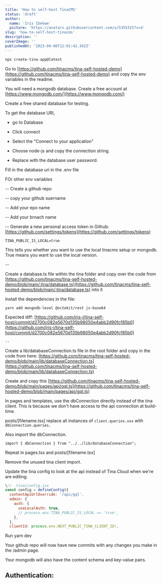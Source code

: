 ```yaml
---
title: 'How to self-host TinaCMS'
status: 'draft'
author:
  name: 'Iris Ibekwe'
  picture: 'https://avatars.githubusercontent.com/u/5355315?v=4'
slug: 'how-to-self-host-tinacms'
description: ''
coverImage: ''
publishedAt: '2023-04-06T12:01:42.342Z'
---
```


```javascript
npx create-tina-app@latest
```

Go to [https://github.com/tinacms/tina-self-hosted-demo](https://github.com/tinacms/tina-self-hosted-demo) and copy the env variables in the readme.

You will need a mongodb database. Create a free account at [https://www.mongodb.com/](https://www.mongodb.com/)

Create a free shared database for testing.

To get the database URI,

- go to Database

- Click connect

- Select the "Connect to your application"

- Choose node-js and copy the connection string.

- Replace with the database user password.

Fill in the database uri in the .env file

FOr other env variables

\-- Create a github repo

\-- copy your github suername

\-- Add your epo name

\-- Add your brnach name

\-- Generate a new personal access token in Github: [https://github.com/settings/tokens](https://github.com/settings/tokens)

```properties
TINA_PUBLIC_IS_LOCAL=true
```

This tells you whether you want to use the local tinacms setup or mongodb. True means you want to use the local version.

\--

Create a database.ts file within the tina folder and copy over the code from [https://github.com/tinacms/tina-self-hosted-demo/blob/main/.tina/database.ts](https://github.com/tinacms/tina-self-hosted-demo/blob/main/.tina/database.ts) into it

Install the dependencies in the file:

`yarn add mongodb-level @octokit/rest js-base64`

Expected diff: [https://github.com/iris-i/tina-self-host/commit/d2700c082e5670d135b98050e4abb2d90fcf85b0](https://github.com/iris-i/tina-self-host/commit/d2700c082e5670d135b98050e4abb2d90fcf85b0)

`-- `



Create a lib/databaseConnection.ts file in the root folder and copy in the code from here: [https://github.com/tinacms/tina-self-hosted-demo/blob/main/lib/databaseConnection.ts](https://github.com/tinacms/tina-self-hosted-demo/blob/main/lib/databaseConnection.ts)

Create and copy this [https://github.com/tinacms/tina-self-hosted-demo/blob/main/pages/api/gql.ts](https://github.com/tinacms/tina-self-hosted-demo/blob/main/pages/api/gql.ts)

In pages and templates, use the dbConnection directly instead of the tina client. This is because we don't have access to the api connection at build-time.

posts/[filename.tsx] replace all instances of `client.queries.xxx` with `dbConnection.queries.`

Also import the dbConnection.

```typescriptreact
import { dbConnection } from "../../lib/databaseConnection";
```

Repeat in pages.tsx and posts/[filename.tsx]

Remove the unused tina client import.

Update the tina config to look at the api instead of Tina Cloud when we're are editing.



```javascript
\// .tina/config.jsx
const config = defineConfig({
  contentApiUrlOverride: '/api/gql',
  admin: {
    auth: {
      useLocalAuth: true,
      // process.env.TINA_PUBLIC_IS_LOCAL == 'true',
    },
  },
  clientId: process.env.NEXT_PUBLIC_TINA_CLIENT_ID!,
```

Run yarn dev<br>

Your github repo will now have new commits with any changes you make in the /admin page.

Your mongodb will also have the content schema and key-value pairs.

## Authentication:





